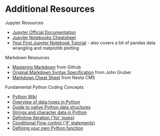 # Additional Resources

Jupyter Resources
* [Jupyter Official Documentation](https://jupyter.org/documentation)
* [Jupyter Notebooks Cheatsheet](https://www.edureka.co/blog/wp-content/uploads/2018/10/Jupyter_Notebook_CheatSheet_Edureka.pdf)
* [Your First Jupyter Notebook Tutorial](https://www.dataquest.io/blog/jupyter-notebook-tutorial/) - also covers a bit of pandas data wrangling and matplotlib plotting

Markdown Resources
* [Mastering Markdown](https://guides.github.com/features/mastering-markdown/) from Github
* [Original Markdown Syntax Specification](http://daringfireball.net/projects/markdown/syntax/) from John Gruber
* [Markdown Cheat Sheet](http://nestacms.com/docs/creating-content/markdown-cheat-sheet) from Nesta CMS

Fundamental Python Coding Concepts
* [Python Wiki](https://wiki.python.org/moin/FrontPage)
* [Overview of data types in Python](https://realpython.com/python-data-types/)
* [Guide to native Python data structures](https://realpython.com/python-data-structures/)
* [Strings and character data in Python](https://realpython.com/python-strings/)
* [Definitive Iteration ('for' loops)](https://realpython.com/python-for-loop/#a-survey-of-definite-iteration-in-programming)
* [Conditional Flow control ('if' statements)](https://docs.python.org/3/tutorial/controlflow.html)
* [Defining your own Python function](https://realpython.com/defining-your-own-python-function/)